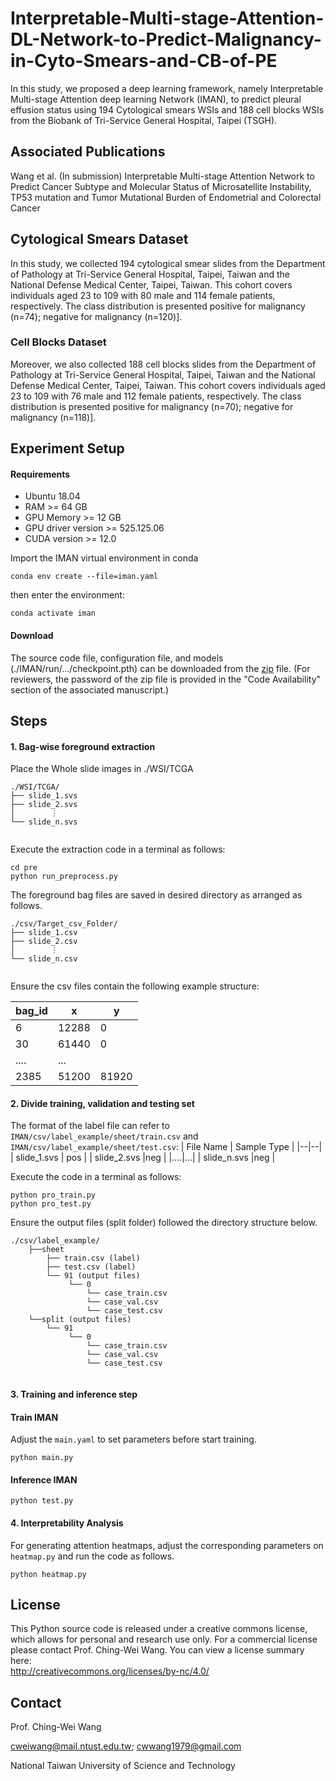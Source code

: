 # Interpretable-Multi-stage-Attention-DL-Network-to-Predict-Malignancy-in-Cyto-Smears-and-CB-of-PE
In this study, we proposed a deep learning framework, namely Interpretable Multi-stage Attention deep learning Network (IMAN), to predict pleural effusion status using 194 Cytological smears WSIs and 188 cell blocks WSIs from the Biobank of Tri-Service General Hospital, Taipei (TSGH). 


## Associated Publications
Wang et al. (In submission) Interpretable Multi-stage Attention Network to Predict Cancer Subtype and Molecular Status of Microsatellite Instability, TP53 mutation and Tumor Mutational Burden of Endometrial and Colorectal Cancer

## Cytological Smears Dataset
In this study, we collected 194 cytological smear slides from the Department of Pathology at Tri-Service General Hospital, Taipei, Taiwan and the National Defense Medical Center, Taipei, Taiwan. This cohort covers individuals aged 23 to 109 with 80 male and 114 female patients, respectively. The class distribution is presented  positive for malignancy (n=74); negative for malignancy (n=120)]. 

### Cell Blocks Dataset
Moreover, we also collected 188 cell blocks slides from the Department of Pathology at Tri-Service General Hospital, Taipei, Taiwan and the National Defense Medical Center, Taipei, Taiwan. This cohort covers individuals aged 23 to 109 with 76 male and 112 female patients, respectively. The class distribution is presented  positive for malignancy (n=70); negative for malignancy (n=118)].

## Experiment Setup

#### Requirements
- Ubuntu 18.04
- RAM >= 64 GB
- GPU Memory >= 12 GB
- GPU driver version >= 525.125.06
- CUDA version >= 12.0

Import the IMAN virtual environment in conda
```
conda env create --file=iman.yaml
```
then enter the environment:
```
conda activate iman
```

#### Download
The source code file, configuration file, and models (./IMAN/run/.../checkpoint.pth) can be downloaded from the [zip](https://drive.google.com/file/d/1C_SDPP1oDaiAmmzJsJ30eYIOPt7vmcMe/view?usp=drive_link) file. (For reviewers, the password of the zip file is provided in the "Code Availability" section of the associated manuscript.)

## Steps

#### 1. Bag-wise foreground extraction

Place the Whole slide images in ./WSI/TCGA
```
./WSI/TCGA/
├── slide_1.svs
├── slide_2.svs
│        ⋮
└── slide_n.svs
  
```

Execute the extraction code in a terminal as follows:
```
cd pre
python run_preprocess.py
```

The foreground bag files are saved in desired directory as arranged as follows.
```
./csv/Target_csv_Folder/
├── slide_1.csv
├── slide_2.csv
│        ⋮
└── slide_n.csv
  
```
Ensure the csv files contain the following example structure:

| bag_id | x | y |
|--|--|--|
| 6 | 12288 |0 |
| 30 |61440 |0 |
|....|...|
| 2385 |51200 |81920 |
  
#### 2. Divide training, validation and testing set

The format of the label file can refer to `IMAN/csv/label_example/sheet/train.csv` and `IMAN/csv/label_example/sheet/test.csv`:
| File Name | Sample Type |
|--|--|
| slide_1.svs | pos |
| slide_2.svs |neg  |
|....|...|
| slide_n.svs |neg |

Execute the code in a terminal as follows:
```
python pro_train.py
python pro_test.py
```

Ensure the output files (split folder) followed the directory structure below.

```
./csv/label_example/
    ├──sheet
        ├── train.csv (label)
        ├── test.csv (label)
        └── 91 (output files)
             └── 0
                 └── case_train.csv
                 └── case_val.csv
                 └── case_test.csv
    └──split (output files)
        └── 91
             └── 0
                 └── case_train.csv
                 └── case_val.csv
                 └── case_test.csv
    
```


#### 3. Training and inference step

#### Train IMAN
Adjust the `main.yaml` to set parameters before start training.
```
python main.py
```


#### Inference IMAN
```
python test.py
```



#### 4. Interpretability Analysis
For generating attention heatmaps, adjust the corresponding parameters on `heatmap.py` and run the code as follows.
```
python heatmap.py
```


## License
This Python source code is released under a creative commons license, which allows for personal and research use only. For a commercial license please contact Prof. Ching-Wei Wang. You can view a license summary here:  
http://creativecommons.org/licenses/by-nc/4.0/


## Contact
Prof. Ching-Wei Wang  
  
cweiwang@mail.ntust.edu.tw; cwwang1979@gmail.com  
  
National Taiwan University of Science and Technology


